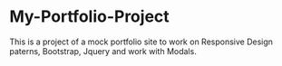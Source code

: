 # My-Portfolio-Project

This is a project of a mock portfolio site to work on Responsive Design paterns, Bootstrap, Jquery and work with Modals.
